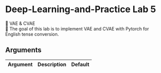 # Deep-Learning-and-Practice Lab 5
🚀 VAE & CVAE  
🏹 The goal of this lab is to implement VAE and CVAE with Pytorch for English tense conversion.



## Arguments
|Argument|Description|Default|
|---|---|---|
